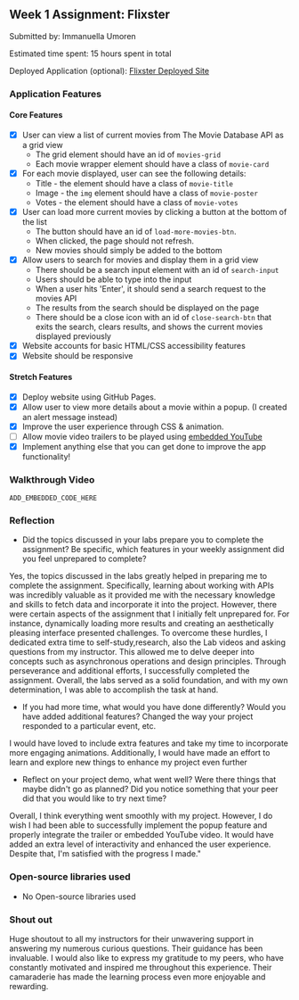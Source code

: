 ## Week 1 Assignment: Flixster

Submitted by: Immanuella Umoren

Estimated time spent: 15 hours spent in total

Deployed Application (optional): [Flixster Deployed Site](https://ememobong28.github.io/Flixster-Project-Immanuella-Umoren-/)

### Application Features

#### Core Features

- [x] User can view a list of current movies from The Movie Database API as a grid view
  - The grid element should have an id of `movies-grid`
  - Each movie wrapper element should have a class of `movie-card`
- [x] For each movie displayed, user can see the following details:
  - Title - the element should have a class of `movie-title`
  - Image - the `img` element should have a class of `movie-poster`
  - Votes - the element should have a class of `movie-votes`
- [x] User can load more current movies by clicking a button at the bottom of the list
  - The button should have an id of `load-more-movies-btn`.
  - When clicked, the page should not refresh.
  - New movies should simply be added to the bottom
- [x] Allow users to search for movies and display them in a grid view
  - There should be a search input element with an id of `search-input`
  - Users should be able to type into the input
  - When a user hits 'Enter', it should send a search request to the movies API
  - The results from the search should be displayed on the page
  - There should be a close icon with an id of `close-search-btn` that exits the search, clears results, and shows the current movies displayed previously
- [x] Website accounts for basic HTML/CSS accessibility features
- [x] Website should be responsive

#### Stretch Features

- [x] Deploy website using GitHub Pages.
- [x] Allow user to view more details about a movie within a popup. (I created an alert message instead)
- [x] Improve the user experience through CSS & animation.
- [ ] Allow movie video trailers to be played using [embedded YouTube](https://support.google.com/youtube/answer/171780?hl=en)
- [x] Implement anything else that you can get done to improve the app functionality!

### Walkthrough Video

`ADD_EMBEDDED_CODE_HERE`

### Reflection

- Did the topics discussed in your labs prepare you to complete the assignment? Be specific, which features in your weekly assignment did you feel unprepared to complete?

Yes, the topics discussed in the labs greatly helped in preparing me to complete the assignment. Specifically, learning about working with APIs was incredibly valuable as it provided me with the necessary knowledge and skills to fetch data and incorporate it into the project. However, there were certain aspects of the assignment that I initially felt unprepared for. For instance, dynamically loading more results and creating an aesthetically pleasing interface presented challenges. To overcome these hurdles, I dedicated extra time to self-study,research, also the Lab videos and asking questions from my instructor. This allowed me to delve deeper into concepts such as asynchronous operations and design principles. Through perseverance and additional efforts, I successfully completed the assignment. Overall, the labs served as a solid foundation, and with my own determination, I was able to accomplish the task at hand.

- If you had more time, what would you have done differently? Would you have added additional features? Changed the way your project responded to a particular event, etc.

I would have loved to include extra features and take my time to incorporate more engaging animations. Additionally, I would have made an effort to learn and explore new things to enhance my project even further

- Reflect on your project demo, what went well? Were there things that maybe didn't go as planned? Did you notice something that your peer did that you would like to try next time?

Overall, I think everything went smoothly with my project. However, I do wish I had been able to successfully implement the popup feature and properly integrate the trailer or embedded YouTube video. It would have added an extra level of interactivity and enhanced the user experience. Despite that, I'm satisfied with the progress I made."

### Open-source libraries used

- No Open-source libraries used

### Shout out

Huge shoutout to all my instructors for their unwavering support in answering my numerous curious questions. Their guidance has been invaluable. I would also like to express my gratitude to my peers, who have constantly motivated and inspired me throughout this experience. Their camaraderie has made the learning process even more enjoyable and rewarding.

